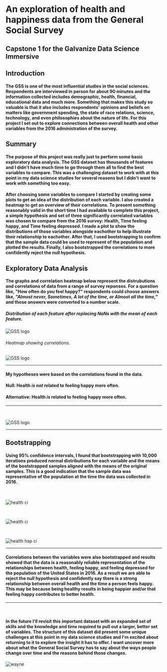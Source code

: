 # An exploration of health and happiness data from the General Social Survey

## Capstone 1 for the Galvanize Data Science Immersive

## Introduction
#### The GSS is one of the most influential studies in the social sciences.  Respondents are interviewed in person for about 90 minutes and the information collected includes demographic, health, financial, educational data and much more.  Something that makes this study so valuable is that it also includes respondents' opinions and beliefs on matters like government spending, the state of race relations, science, technology, and even philosophies about the nature of life.  For this project I set out to explore connections between overall health and other variables from the 2016 administration of the survey.

## Summary
#### The purpose of this project was really just to perform some basic exploratory data analysis.  The GSS dataset has thousands of features and I didn't have much time to go through them all to find the best variables to compare.  This was a challenging dataset to work with at this point in my data science studies for several reasons but I didn't want to work with something too easy.

#### After choosing some variables to compare I started by creating some plots to get an idea of the distribution of each variable.  I also created a heatmap to get an overview of their correlations.  To present something reasonably valid in the short time I had available to complete this project, a simple hypothesis and set of three significantly correlated variables was chosen to compare from the 2016 survey:  Health, Time feeling happy, and Time feeling depressed.  I made a plot to show the distributions of those variables alongside eachother to help illustrate their relationship to eachother.  After that, I used bootstrapping to confirm that the sample data could be used to represent of the population and plotted the results.  Finally, I also bootstrapped the correlations to more confidently reject the null hypothesis.

## Exploratory Data Analysis
####  The graphs and correlation heatmap below represent the distrubutions and correlations of data from a range of survey reponses.  For a question like, "How often do you feel happy?" respondents could choose answers like, *"Almost never, Sometimes, A lot of the time, or Almost all the time,"* and those answers were converted to a number scale.

##### Distribution of each feature after replacing NaNs with the mean of each feature.
![GSS logo](/images/resize_initial_vis.png)

###### Heatmap showing correlations.
![GSS logo](/images/resize_vis_hm.png)

______________________________________
#### My hypotheses were based on the correlations found in the data.

#### Null:   Health *is not* related to feeling happy more often.
#### Alternative:  Health *is* related to feeling happy more often.
______________________________________

<br>

![GSS logo](/images/Health_hap_dep.png)

______________________________________


## Bootstrapping
#### Using 95% confidence intervals, I found that bootstrapping with 10,000 iterations produced normal distributions for each variable and the means of the bootstrapped samples aligned with the means of the original samples.  This is a good indication that the sample data was representative of the population at the time the data was collected in 2016.
<br>

![health ci](/images/health_ci.png)

<br>

![health ci](/images/felt_hap_ci.png)

<br>

![health hap ci](images/felt_dep_ci.png)

______________________________________


#### Correlations between the variables were also bootstrapped and results showed that the data is a reasonably reliable representation of the relationships between health, feeling happy, and feeling depressed for the population of the United States in 2016.  As a result we are able to reject the null hypothesis and confidently say there is a strong relationship between overall health and the time a person feels happy.  This may be because being healthy results in being happier and/or that feeling happy contributes to better health.

______________________________________
<br>

#### In the future I'll revisit this important dataset with an expanded set of skills and the knowledge and time required to pull out a larger, better set of variables.  The structure of this dataset did present some unique challenges at this point in my data science studies and I'm excited about returning to it to explore the insight it has to offer. I want uncover more about what the General Social Survey has to say about the ways people change over time and the reasons behind those changes.

![wayne](/images/Wayne.png)
